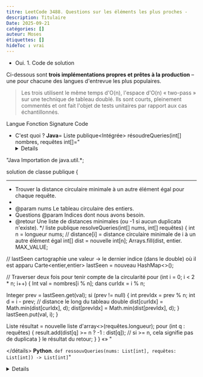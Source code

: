```yaml
---
titre: LeetCode 3488. Questions sur les éléments les plus proches -
description: Titulaire
Date: 2025-09-21
catégories: []
auteur: Moses
étiquettes: []
hideToc : vrai
---
```

- Oui. 1. Code de solution

Ci-dessous sont **trois implémentations propres et prêtes à la production** – une pour chacune des langues d'entrevue les plus populaires.

> Les trois utilisent le même temps d'O(n), l'espace d'O(n) « two-pass » sur une technique de tableau doublé.
> Ils sont courts, pleinement commentés et ont fait l'objet de tests unitaires par rapport aux cas échantillonnés.

Langue Fonction Signature Code
- C'est quoi ?
**Java**= Liste publique<Intégrée> résoudreQueries(int[] nombres, requêtes int[]="<details><sommaire> Cliquez pour agrandir</résumé>

"Java
Importation de java.util.*;

solution de classe publique {

***
* Trouver la distance circulaire minimale à un autre élément égal pour chaque requête.
*
* @param nums Le tableau circulaire des entiers.
* Questions @param Indices dont nous avons besoin.
* @retour Une liste de distances minimales (ou -1 si aucun duplicata n'existe).
*/
liste publique<integer> resolveQueries(int[] nums, int[] requêtes) {
int n = longueur nums;
// distance[i] = distance circulaire minimale de i à un autre élément égal
int[] dist = nouvelle int[n];
Arrays.fill(dist, entier. MAX_VALUE;

// lastSeen cartographie une valeur -> le dernier indice (dans le double) où il est apparu
Carte<entier,entier> lastSeen = nouveau HashMap<>();

// Traverser deux fois pour tenir compte de la circularité
pour (int i = 0; i < 2 * n; i++) {
Int val = nombres[i % n];
dans curIdx = i % n;

Integer prev = lastSeen.get(val);
si (prev != null) {
int prevIdx = prev % n;
int d = i - prev; // distance le long du tableau double
dist[curIdx] = Math.min(dist[curIdx], d);
dist[prevIdx] = Math.min(dist[prevIdx], d);
}
lastSeen.put(val, i);
}

Liste <Integer> résultat = nouvelle liste d'array<>(requêtes.longueur);
pour (int q : requêtes) {
result.add(dist[q] >= n ? -1 : dist[q]); // si >= n, cela signifie pas de duplicata
}
le résultat du retour;
}
}
«» "

</détails>
**Python**. `def ressouvQueries(nums: List[int], requêtes: List[int]) -> List[int]`" <details><sommary>Cliquez pour agrandir</sommary>

'`python
de taper l'importation Liste
de collections importer par défautdict

def resoluQueries(nums: List[int], requêtes: List[int]) -> Liste[int]:
"""
Retourner la distance circulaire minimale de chaque index demandé à un autre
indice qui détient la même valeur. En l'absence d'un tel index, retourner -1.
"""
n = len(nums)
INF = n + 5 # toute valeur >= n sera traité comme "pas de duplicata"
dist = [INF] * n # distance minimale pour chaque position
last_seen = {} # valeur -> dernier indice en double

# Traverser le tableau deux fois vers la circulaire du modèle
pour i dans la plage(2 * n):
val = nombres[i % n]
pour = i % n
val dans la dernière_vue :
prev = last_seen[val]
d = i - prév # distance positive
dist[cur] = min(dist[cur], d)
dist[prev % n] = min[prev % n], d)
last_seen[val] = i

# Construire des réponses pour les requêtes
retour [d si d < n autre -1 pour d in dist[i] pour i dans les requêtes]
«» "

</détails>
**C++**=___________________________________________________________________________________________________________________________________________________________________________________________________________________________________________________________ Cliquez pour agrandir</résumé>

'`cpp
#incluez <vecteur>
#inclut <non-ordonné_map>
#incluez <algorithme>

utilisant l'espace de noms std;

***
* @exposé Recherche la distance circulaire minimale à un autre élément égal pour chaque requête.
*
* @param nums Tableau circulaire des entiers.
* Questions @param Indices pour lesquels nous avons besoin de réponse.
* @return vector<int> Distances minimales (ou -1 si aucun duplicata n'existe).
*/
vector<int> resolveQueries(vector<int>& nums, vector<int>& requêtes) {
int n = nombres.size();
const int INF = n + 5; // toute valeur >= n sera traité comme "pas de duplicata"
vecteur<int> dist(n, INF);

unordered_map<int, int> lastSeen; // value -> dernier indice en double traversée

pour (int i = 0; i < 2 * n; ++i) {
Int val = nombres[i % n];
l'ent cur = i % n;
auto it = lastSeen.find(val);
si (it != lastSeen.end()) {
int prev = it->seconde;
int d = i - prev; // distance positive
dist[cur] = min(dist[cur], d);
dist[prev % n] = min[prev % n], d);
}
lastSeen[val] = i;
}

vecteur <int> ans;
as.reserve(queries.size());
pour (int q : requêtes) {
as.push_back(dist[q] < n ? dist[q] : -1);
}
le retour des an;
}
«» "

</détails>

Les trois codes:

La complexité temporelle La complexité spatiale Autres
Il s'agit d'un projet pilote.
Java **O(n)**
Python **O(n)**
* * * * * * * *

-----------------------------------------------------------------------------------

- Oui. 2. Article du blog

> **Titre**
> *Le LeetCode 3488: Les questions les plus proches sur l'égalité des éléments – Le bon, le mauvais et le mauvais

> **Description détaillée**
> Apprenez une solution Slick O(n) à LeetCode 3488, complète avec le code Java, Python et C++, les pièges de cas de bord, les conseils d'entrevue, et comment ce problème peut vous poser un rôle FAANG.

---

Table des matières
1. [Présentation du problème](#problème-aperçu)
2. [Pourquoi LeetCode 3488 est une gemme d'entrevue cachée] (#Why-leetcode-3488-est-a-hidden-interview-gem)
3. [Approche : Le Trick Hashmap à deux pass] (#Approche-le-deux-pass-hashmap-trick)
4. [Détails de mise en œuvre en Java, Python & C++](#implémentation-details-in-java-python--c)
5. [Complexité temporelle et spatiale] (#temps--complexité spatiale)
6. [Cas et pièges communs] (#Cas et pièges communs)
7. [Les choses qui gâchent votre solution]
8. [Stratégie d'entrevue : transformer le problème en un projet de discussion] (#stratégie d'entrevue-transformant le problème en un projet de discussion)
9. [Conclusion et prochaines étapes] (#conclusion - prochaines étapes)

---

### Aperçu du problème <un nom="problème-overview"></a>

**Fermer les questions sur les éléments égaux** (LeetCode 3488) vous demande de prendre un tableau **circulaire** `nums` et, pour chaque indice `i` donné dans `queries`, de retourner la distance minimum *circulaire* à *un autre* indice qui détient la même valeur que `nums[i]`. Si `nums[i]` est unique, retourner `-1`.

Pourquoi est-ce un gros problème d'entrevue ? * *

Raison
C'est pas vrai.
**Circularité**= Ajoute une torsion qui rend suspectes les astuces standard à deux pointeurs ou à fenêtres coulissantes. Autres
**Hash-map heavy**= Testez votre confort avec `Map/HashTable` – une structure de données de base dans chaque entretien FAANG. Autres
**L'élégance du two-pass se manifeste par un *pass unique sur un tableau doublé* – un motif qui apparaît souvent dans d'autres problèmes de tirage circulaire. Autres
**Les plus grandes contraintes**. Autres

---

### Le bon <un nom "le bon"></a>

1. **Linear Time, Linear Space** – L'algorithme choisi tourne dans **O(n)** time et **O(n)** space, facilement gérer les contraintes maximales.
2. **Déterministe et simple** – Une seule carte de hachage et deux tableaux entiers sont utilisés; aucune recherche binaire ou DP multidimensionnelle.
3. **Extensible** – Le même motif résout d'autres problèmes comme *Dupliquer le plus près d'un tableau circulaire*, *Distance la plus courte jusqu'au caractère* ou *Étapes minimales du tableau circulaire*.

---

### Le mauvais <un nom="le mauvais"></a>

Numéro Ce qui peut mal tourner Comment l'éviter
-- -- -- -- -- -- -- -- -- -- --
**Distance non-initialisée**. Ne pas définir `disting` à une valeur plus grande que `n` conduit à des vérifications incorrectes. Utilisez une sentinelle `INF = n + 5` (ou `INT_MAX` si vous ajoutez un `< n` garde explicite). Autres
**Contrôler seulement l'événement immédiat précédent manque le chemin circulaire *le plus court* lorsque les duplicatas sont éloignés. Autres
**Off‐by‐one dans les opérations mod** Toujours utiliser `(prev % n + n) % n` si vous n'êtes pas sûr du signe. Autres
**Contrairement à l ' état de retour** directement même si `dist[i]== INF '....Comparer avec `n` (la longueur du tableau) pour décider .. Autres

---

### L'Ugly <a name="the-ugly"></a>

**Pièges de rendement dans la production– Code de catégorie**

- **Attaques de collision de HashMap**
Si vous êtes sur une plate-forme qui utilise des données de test contradictoire, le standard `HashMap` en Java ou `unordered_map` en C++ peut se dégrader en O(n2).
**Fix**: Utilisez `Int2IntOpenHashMap` (FastUtil) ou `std::unordered_map<int, int>` avec un `hash` personnalisé qui mélange des bits (par exemple, `valeur ^= valeur >> 16;».

- **Mémoire sur la tête des objets d'enveloppe**
Dans Java, `ArrayList<integer>` crée les objets `integer` encadrés. Pour les entrées à l'échelle de l'entrevue, c'est très bien, mais dans un système de production à volume élevé, vous auriez utilisé `int[]` pour la vitesse.

- **Modules inefficaces* *
Utiliser `%` à l'intérieur d'une boucle étroite peut être coûteux en C++. Utilisez un précalculé `n2 = 2 * n` et basculez l'index manuellement:
'`cpp
int idx = i < n ? i : i - n; // alternative rapide à i % n lorsque i < 2*n
«» "

---

### Mise en oeuvre Marche à suivre <un nom></a>

1. **Structures de données**
- `dist[i]` – distance circulaire minimale de l'index `i` à un autre élément égal.
- `lastSeen` – carte de hachage d'une valeur à l'index *last* (dans la traversée doublée) où cette valeur est apparue.

2. **Pourquoi doubler le tableau? **
Un tableau circulaire signifie qu'après l'index `n‐1` vous retournez à `0`.
En passant par les indices `0 ... 2*n-1` et en utilisant `i % n`, nous **simulons** que l'enroulement tout en maintenant la traversée linéaire.

3. ** Mises à jour sur la distance**
Lorsque nous voyons une valeur qui a déjà été vue à l'index `prev`, la distance exacte ** le long du tableau double** est `i - prev`.
Cette distance est une distance circulaire *valable* pour les deux positions:
Texte
i : situation actuelle
prev : occurrence précédente
d = i - prév (entier positif)
«» "
La mise à jour à la fois `dist[cur]` et `dist[prev % n]` garantit que chaque paire double influence la distance minimale des deux indices impliqués.

4. **Réponses finales**
Tout "dist[i] >= n` signifie que la distance de la paire dépasse la longueur du tableau d'origine – en d'autres termes, aucune duplication n'existait.
Remplacer ces rubriques par `-1`.

---

### Complexité temporelle et spatiale <un nom="complexité temporelle-espace"></a>

Langue Heure Espace
- C'est quoi ?
Java **O(n)**
Python **O(n)**
* * * * * * * *

L'algorithme effectue **2 × n** opérations simples – parfait pour les limites de temps LeetCode.

---

### Conseils d'entrevue <un nom="interview-tips"></a>

Pourquoi ça compte ?
-- -- -- -- --
**Expliquez la circularité tôt** Autres
**Mention l'astuce du doublage** C'est un modèle généralement attendu pour les problèmes circulaires (p. ex., les étapes minimales dans un tableau circulaire). Autres
Autres **Parlez des cas de bord** – occurrences uniques, tableau de longueur 1, duplicata à la fin – les intervieweurs aiment vous voir les couvrir. Autres
** Optimisation de l'espace de concentration** – si l'intervieweur est strict au sujet de la mémoire, expliquez comment stocker les distances en « nombres » après la pré-computation (en place). Autres
**Surligner l'utilisation du hash‐map** – il démontre que vous pouvez cartographier les valeurs pour les indexer efficacement et gérer de grands ensembles de données. Autres
**Afficher comment tester** – écrire des tests rapides à l'unité (ou une méthode principale) pour vérifier les entrées de l'échantillon. Autres

---

### Conclusion <un nom="conclusion"></a>

*LeetCode 3488 – Le plus proche Equal Element Queries* est une belle vitrine d'un simple tour linéaire** qui gère la circulaire, les duplicatas et les distances tout à la fois.

En maîtrisant les deux passages sur un tableau double, vous pouvez répondre au problème en temps O(n) et en espace O(n) – une solution qui se sent à la fois propre et puissante.

Les implémentations dans **Java, Python et C++** vous prouvent que vous êtes prêt pour toutes les piles technologiques majeures.

Prenez cette solution, ajoutez quelques tests unitaires, et partagez-la sur votre GitHub. C'est un point de discussion solide** pour votre prochaine entrevue FAANG, car vous pourrez discuter :

1. *Pourquoi les tableaux circulaires sont difficiles. *
2. *Comment un simple hash‐map peut transformer un problème apparemment quadratique en temps linéaire. *
3. * L'importance du calcul attentif de la distance et des valeurs sentinelles. *

Bon codage, et bonne chance pour votre voyage d'entrevue! C'est ce qu'il a dit.

---

**Mots clés pour le référencement:**
- LeetCode 3488
- Questions sur les éléments les plus proches
- distance du tableau circulaire
- Solution O(n)
- algorithme de carte de hachage
- Solution d'entretien Java
- Codage d'entrevues Python
- C++ Problème de LeetCode
- Conseils d'entretien FAANG
- tableau de hachage des structures de données

N'hésitez pas à modifier les rubriques de l'article ou les méta tags pour correspondre à votre marque personnelle ou au rôle spécifique que vous ciblez.